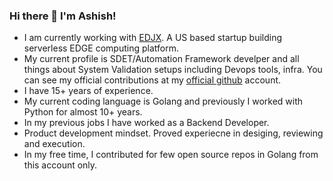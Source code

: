 ### Hi there 👋 I'm Ashish!

- I am currently working with [EDJX]. A US based startup building serverless EDGE computing platform.
- My current profile is SDET/Automation Framework develper and all things about System Validation setups including Devops tools, infra. You can see my official contributions at my [official github] account.
- I have 15+ years of experience.
- My current coding language is Golang and previously I worked with Python for almost 10+ years.
- In my previous jobs I have worked as a Backend Developer.
- Product development mindset. Proved experiecne in desiging, reviewing and execution.
- In my free time, I contributed for few open source repos in Golang from this account only.


[EDJX]: http://edjx.io
[official github]: https://github.com/ashishedjx

<!--
**ashishsnigam/ashishsnigam** is a ✨ _special_ ✨ repository because its `README.md` (this file) appears on your GitHub profile.

Here are some ideas to get you started:

- 🔭 I’m currently working on ...
- 🌱 I’m currently learning ...
- 👯 I’m looking to collaborate on ...
- 🤔 I’m looking for help with ...
- 💬 Ask me about ...
- 📫 How to reach me: ...
- 😄 Pronouns: ...
- ⚡ Fun fact: ...
-->
